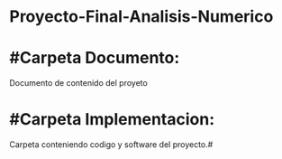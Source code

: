 # Proyecto-Final-Analisis-Numerico #
# #Carpeta Documento: 
Documento de contenido del proyeto
# #Carpeta Implementacion:
Carpeta conteniendo codigo y software del proyecto.#
